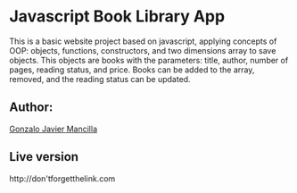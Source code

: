 # Javascript Book Library App

This is a basic website project based on javascript, applying concepts of OOP: objects, functions, constructors, and two dimensions array to save objects. This objects are books with the parameters: title, author, number of pages, reading status, and price. Books can be added to the array, removed, and the reading status can be updated.

## Author:
<a href="https://github.com/gonjavi/">Gonzalo Javier Mancilla</a>

## Live version
http://don'tforgetthelink.com

